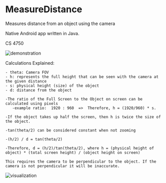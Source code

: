 # MeasureDistance
Measures distance from an object using the camera

Native Android app written in Java.

CS 4750

![demonstration](https://user-images.githubusercontent.com/28831749/213052375-149ec79d-8157-4062-b801-f5f6791f47b2.png)

Calculations Explained:

    - theta: Camera FOV
    - h: represents the full height that can be seen with the camera at the given distance
    - s: physical height (size) of the object
    - d: distance from the object

    -The ratio of the Full Screen to the Object on screen can be calculated using pixels
       -example ratio:  1920 : 960  =>  Therefore, h = (1920/960) * s.

    -If the object takes up half the screen, then h is twice the size of the object.

    -tan(theta/2) can be considered constant when not zooming

    -(h/2) / d = tan(theta/2)

    -Therefore, d = (h/2)/tan(theta/2), where h = (physical height of object) * (total screen height) / (object height on screen)

    This requires the camera to be perpendicular to the object. If the camera is not perpendicular it will be inaccurate.
    
![visualization](https://user-images.githubusercontent.com/28831749/213051167-187f4a8c-e756-4f16-87a3-c8824c383a78.png)
